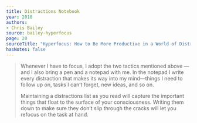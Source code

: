 ```yaml
---
title: Distractions Notebook
year: 2018
authors:
- Chris Bailey
source: bailey-hyperfocus
page: 20
sourceTitle: "Hyperfocus: How to Be More Productive in a World of Distraction"
hasNotes: false
---
```


> Whenever I have to focus, I adopt the two tactics mentioned above — and I also bring a pen and a notepad with me. In the notepad I write every distraction that makes its way into my mind—things I need to follow up on, tasks I can’t forget, new ideas, and so on.
>
> Maintaining a distractions list as you read will capture the important things that float to the surface of your consciousness. Writing them down to make sure they don’t slip through the cracks will let you refocus on the task at hand.
